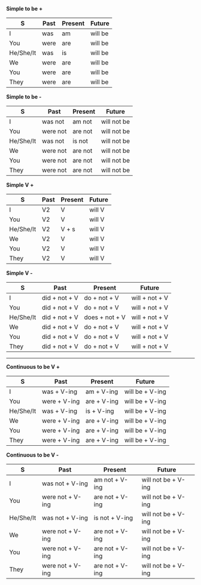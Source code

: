 **Simple to be +**

| S | Past | Present | Future |
|---|---|---|---|
| I | was | am | will be |
| You | were | are | will be |
| He/She/It | was | is | will be |
| We | were | are | will be |
| You | were | are | will be |
| They | were | are | will be |

**Simple to be -**

| S | Past | Present | Future |
|---|---|---|---|
| I | was not | am not | will not be |
| You | were not | are not | will not be |
| He/She/It | was not | is not | will not be |
| We | were not | are not | will not be |
| You | were not | are not | will not be |
| They | were not | are not | will not be |

**Simple V +**

| S | Past | Present | Future |
|---|---|---|---|
| I | V2 | V | will V |
| You | V2 | V | will V |
| He/She/It | V2 | V + s | will V |
| We | V2 | V | will V |
| You | V2 | V | will V |
| They | V2 | V | will V |

**Simple V -**

| S | Past | Present | Future |
|---|---|---|---|
| I | did + not + V | do + not + V | will + not + V |
| You | did + not + V | do + not + V | will + not + V |
| He/She/It | did + not + V | does + not + V | will + not + V |
| We | did + not + V | do + not + V | will + not + V |
| You | did + not + V | do + not + V | will + not + V |
| They | did + not + V| do + not + V | will + not + V |

---

**Continuous to be V +**

| S | Past | Present | Future |
|---|---|---|---|
| I | was + V-ing | am + V-ing | will be + V-ing |
| You | were + V-ing | are + V-ing | will be + V-ing |
| He/She/It | was + V-ing | is + V-ing | will be + V-ing |
| We | were + V-ing | are + V-ing | will be + V-ing |
| You | were + V-ing | are + V-ing | will be + V-ing |
| They | were + V-ing | are + V-ing | will be + V-ing |

**Continuous to be V -**

| S | Past | Present | Future |
|---|---|---|---|
| I | was not + V-ing | am not + V-ing | will not be + V-ing |
| You | were not + V-ing | are not + V-ing | will not be + V-ing |
| He/She/It | was not + V-ing | is not + V-ing | will not be + V-ing |
| We | were not + V-ing | are not + V-ing | will not be + V-ing |
| You | were not + V-ing | are not + V-ing | will not be + V-ing |
| They | were not + V-ing | are not + V-ing | will not be + V-ing |
